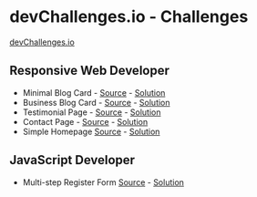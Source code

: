 # devChallenges.io - Challenges

[devChallenges.io](https://devchallenges.io/dashboard)

## Responsive Web Developer
- Minimal Blog Card - [Source](https://devchallenges.io/challenge/minimal-blog-card) - [Solution](https://aladores.github.io/devChallenges/rwd/mbc/mbc.html)
- Business Blog Card - [Source](https://devchallenges.io/challenge/business-blog-card) - [Solution](https://aladores.github.io/devChallenges/rwd/bbc/bbc.html)
- Testimonial Page - [Source](https://devchallenges.io/challenge/testimonial-page) - [Solution](https://aladores.github.io/dc-rwd/reviewers/reviewers.html)
- Contact Page - [Source](https://devchallenges.io/challenge/contact-page) - [Solution](https://aladores.github.io/devChallenges/rwd/cf/cf.html)
- Simple Homepage [Source](https://devchallenges.io/challenge/simple-hompage-alarado) - [Solution](https://aladores.github.io/devChallenges/rwd/sh/sh.html)

## JavaScript Developer
- Multi-step Register Form [Source](https://devchallenges.io/challenge/multi-step-register-form) - [Solution](https://aladores.github.io/devChallenges/js/mrf/mrf.html)